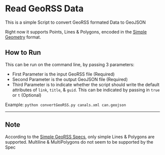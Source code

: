 # Read GeoRSS Data

This is a simple Script to convert GeoRSS formated Data to GeoJSON

Right now it supports Points, Lines & Polygons, encoded in the [Simple Geometry](www.georss.org/simple.html) format.

## How to Run

This can be run on the command line, by passing 3 parameters:

- First Parameter is the input GeoRSS file (Required)
- Second Parameter is the output GeoJSON file (Required)
- Third Parameter is to indicate whether the script should write the default attributes of `link`, `title`, & `guid`. This can be indicated by passing in `true` or `t` (Optional)

Example: `python convertGeoRSS.py canals.xml can.geojson`

---

## Note

According to the [Simple GeoRSS Specs](http://www.georss.org/simple.html), only simple Lines & Polygons are supported. Multiline & MultiPolygons do not seem to be supported by the Spec
